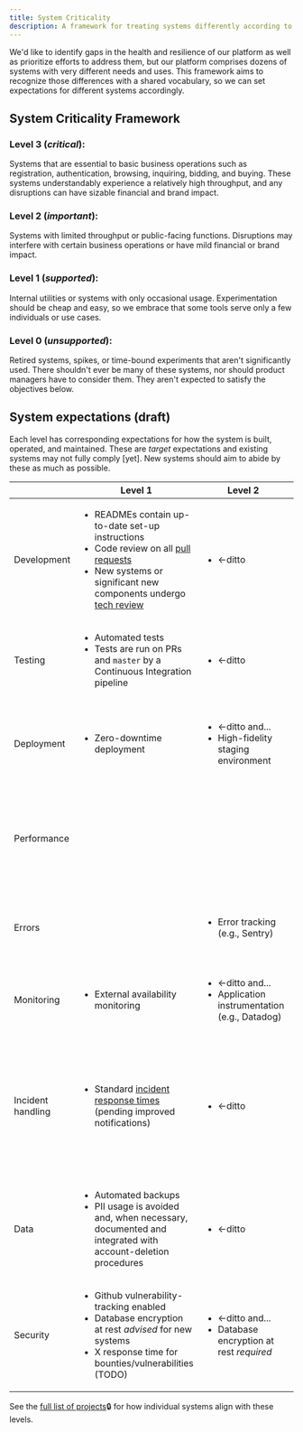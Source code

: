```yaml
---
title: System Criticality
description: A framework for treating systems differently according to how critical they are
---
```


We'd like to identify gaps in the health and resilience of our platform as well as prioritize efforts to address
them, but our platform comprises dozens of systems with very different needs and uses. This framework aims to
recognize those differences with a shared vocabulary, so we can set expectations for different systems accordingly.

## System Criticality Framework

### Level 3 (_critical_):

Systems that are essential to basic business operations such as registration, authentication, browsing, inquiring,
bidding, and buying. These systems understandably experience a relatively high throughput, and any disruptions can
have sizable financial and brand impact.

### Level 2 (_important_):

Systems with limited throughput or public-facing functions. Disruptions may interfere with certain business
operations or have mild financial or brand impact.

### Level 1 (_supported_):

Internal utilities or systems with only occasional usage. Experimentation should be cheap and easy, so we embrace
that some tools serve only a few individuals or use cases.

### Level 0 (_unsupported_):

Retired systems, spikes, or time-bound experiments that aren't significantly used. There shouldn't ever be many of
these systems, nor should product managers have to consider them. They aren't expected to satisfy the objectives
below.

## System expectations (draft)

Each level has corresponding expectations for how the system is built, operated, and maintained. These are _target_
expectations and existing systems may not fully comply [yet]. New systems should aim to abide by these as much as
possible.

|                   | Level 1                                                                                                                                                                                                                              | Level 2                                                                                  | Level 3                                                                                                                                                                |
| ----------------- | ------------------------------------------------------------------------------------------------------------------------------------------------------------------------------------------------------------------------------------ | ---------------------------------------------------------------------------------------- | ---------------------------------------------------------------------------------------------------------------------------------------------------------------------- |
| Development       | <ul><li>READMEs contain up-to-date set-up instructions</li><li>Code review on all [pull requests](/playbooks/engineer-workflow.md#pull-requests)</li><li>New systems or significant new components undergo [tech review]()</li></ul> | <ul><li>&larr;ditto</li></ul>                                                            | <ul><li>&larr;ditto and...</li><li>Production environment is replicable locally (TODO)</li></ul>                                                                       |
| Testing           | <ul><li>Automated tests</li><li>Tests are run on PRs and `master` by a Continuous Integration pipeline</li></ul>                                                                                                                     | <ul><li>&larr;ditto</li></ul>                                                            | <ul><li>&larr;ditto and...</li><li>Test coverage tooling</li></ul>                                                                                                     |
| Deployment        | <ul><li>Zero-downtime deployment</li></ul>                                                                                                                                                                                           | <ul><li>&larr;ditto and...</li><li>High-fidelity staging environment</li></ul>           | <ul><li>&larr;ditto and...</li><li>Deployment and orchestration by Kubernetes</li></ul>                                                                                |
| Performance       |                                                                                                                                                                                                                                      |                                                                                          | <ul><li>Latency-based monitors (e.g. p90) and alerting, tailored to service</li></ul>                                                                                  |
| Errors            |                                                                                                                                                                                                                                      | <ul><li>Error tracking (e.g., Sentry)</li>                                               | <ul><li>&larr;ditto and...</li><li>Error rate alerting (e.g., Datadog monitors)</li></ul>                                                                              |
| Monitoring        | <ul><li>External availability monitoring</li></ul>                                                                                                                                                                                   | <ul><li>&larr;ditto and...</li><li>Application instrumentation (e.g., Datadog)</li></ul> | <ul><li>&larr;ditto</li></ul>                                                                                                                                          |
| Incident handling | <ul><li>Standard [incident response times](/playbooks/support/on-call-slo.md) (pending improved notifications)</li></ul>                                                                                                             | <ul><li>&larr;ditto</li></ul>                                                            | <ul><li>&larr;ditto and...</li><li>Downtime automatically reported to Opsgenie as incidents</li><li>Incidents are reported and updated on public status page</li></ul> |
| Data              | <ul><li>Automated backups</li><li>PII usage is avoided and, when necessary, documented and integrated with account-deletion procedures</li></ul>                                                                                     | <ul><li>&larr;ditto</li></ul>                                                            | <ul><li>&larr;ditto and...</li><li>Production data or a subset synced to staging environment</li></ul>                                                                 |
| Security          | <ul><li>Github vulnerability-tracking enabled</li><li>Database encryption at rest _advised_ for new systems</li><li>X response time for bounties/vulnerabilities (TODO)</li></ul>                                                    | <ul><li>&larr;ditto and...</li><li>Database encryption at rest _required_</li></ul>      | <ul><li>&larr;ditto</li></ul>                                                                                                                                          |

See the [full list of projects](https://www.notion.so/artsy/17c4b550458a4cb8bcbf1b68060d63e6)🔒 for how individual
systems align with these levels.
